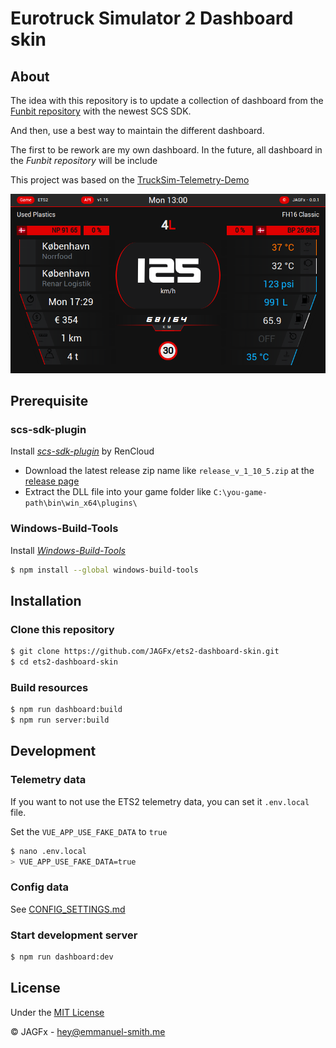 # Eurotruck Simulator 2 Dashboard skin

## About

The idea with this repository is to update a collection of dashboard from the [Funbit repository](https://github.com/Funbit/ets2-telemetry-server) with the newest SCS SDK.

And then, use a best way to maintain the different dashboard.

The first to be rework are my own dashboard. In the future, all dashboard in the *Funbit repository* will be include

This project was based on the [TruckSim-Telemetry-Demo](https://github.com/kniffen/TruckSim-Telemetry-Demo)

![Screenshot](screenshot.png)

## Prerequisite

### scs-sdk-plugin

Install *[scs-sdk-plugin](https://github.com/RenCloud/scs-sdk-plugin)* by RenCloud

- Download the latest release zip name like `release_v_1_10_5.zip` at the [release page](https://github.com/RenCloud/scs-sdk-plugin/releases/latest)
- Extract the DLL file into your game folder like `C:\you-game-path\bin\win_x64\plugins\`

### Windows-Build-Tools

Install *[Windows-Build-Tools](https://github.com/felixrieseberg/windows-build-tools)*

````bash
$ npm install --global windows-build-tools
````

## Installation

### Clone this repository

````bash
$ git clone https://github.com/JAGFx/ets2-dashboard-skin.git
$ cd ets2-dashboard-skin
````

### Build resources

````bash
$ npm run dashboard:build
$ npm run server:build
````

## Development

### Telemetry data
If you want to not use the ETS2 telemetry data, you can set it `.env.local` file.

Set the `VUE_APP_USE_FAKE_DATA` to `true`

```bash
$ nano .env.local
> VUE_APP_USE_FAKE_DATA=true
```

### Config data
See [CONFIG_SETTINGS.md](CONFIG_SETTINGS.md)

### Start development server
````bash
$ npm run dashboard:dev
````

## License
Under the [MIT License](LICENSE)

© JAGFx - hey@emmanuel-smith.me
